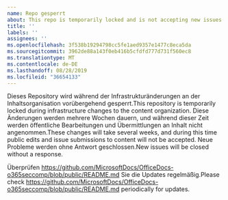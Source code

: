 ```yaml
---
name: Repo gesperrt
about: This repo is temporarily locked and is not accepting new issues.
title: ''
labels: ''
assignees: ''
ms.openlocfilehash: 3f538b19294798cc5fe1aed9357e1477c8eca5da
ms.sourcegitcommit: 3962de88a143f0eb416b5cfdfd777d731f560ec8
ms.translationtype: MT
ms.contentlocale: de-DE
ms.lasthandoff: 08/28/2019
ms.locfileid: "36654133"
---
```

<span data-ttu-id="09f9a-102">Dieses Repository wird während der Infrastrukturänderungen an der Inhaltsorganisation vorübergehend gesperrt.</span><span class="sxs-lookup"><span data-stu-id="09f9a-102">This repository is temporarily locked during infrastructure changes to the content organization.</span></span> <span data-ttu-id="09f9a-103">Diese Änderungen werden mehrere Wochen dauern, und während dieser Zeit werden öffentliche Bearbeitungen und Übermittlungen an Inhalt nicht angenommen.</span><span class="sxs-lookup"><span data-stu-id="09f9a-103">These changes will take several weeks, and during this time public edits and issue submissions to content will not be accepted.</span></span> <span data-ttu-id="09f9a-104">Neue Probleme werden ohne Antwort geschlossen.</span><span class="sxs-lookup"><span data-stu-id="09f9a-104">New issues will be closed without a response.</span></span>

<span data-ttu-id="09f9a-105">Überprüfen https://github.com/MicrosoftDocs/OfficeDocs-o365seccomp/blob/public/README.md Sie die Updates regelmäßig.</span><span class="sxs-lookup"><span data-stu-id="09f9a-105">Please check https://github.com/MicrosoftDocs/OfficeDocs-o365seccomp/blob/public/README.md periodically for updates.</span></span>
